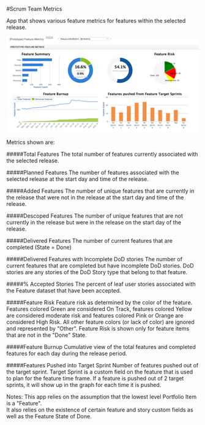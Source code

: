 #Scrum Team Metrics

App that shows various feature metrics for features within the selected release.  

![Screenshot](/images/scrum-team-metrics.png)

Metrics shown are:

#####Total Features
The total number of features currently associated with the selected release.  

#####Planned Features
The number of features associated with the selected release at the start day and time of the release.  

#####Added Features
The number of unique features that are currently in the release that were not in the release at the start day and time of the release.  

#####Descoped Features
The number of unique features that are not currently in the release but were in the release on the start day of the release.  

#####Delivered Features
The number of current features that are completed (State = Done)

#####Delivered Features with Incomplete DoD stories
The number of current features that are completed but have incomplete DoD stories.  DoD stories are any stories of the DoD Story type that belong to that feature.  

#####% Accepted Stories
The percent of leaf user stories associated with the Feature dataset that have been accepted.  

#####Feature Risk
Feature risk as determined by the color of the feature.  Features colored Green are considered On Track, features colored Yellow are considered moderate risk and features colored Pink or Orange are considered High Risk.  All other feature colors (or lack of color) are ignored and represented by "Other".  Feature Risk is shown only for feature items that are not in the "Done" State.

#####Feature Burnup
Cumulative view of the total features and completed features for each day during the release period.   

#####Features Pushed into Target Sprint
Number of features pushed out of the target sprint.  Target Sprint is a custom field on the feature that is used to plan for the feature time frame.
If a feature is pushed out of 2 target sprints, it will show up in the graph for each time it is pushed.  

Notes:
This app relies on the assumption that the lowest level Portfolio Item is a "Feature".  
It also relies on the existence of certain feature and story custom fields as well as the Feature State of Done.  
